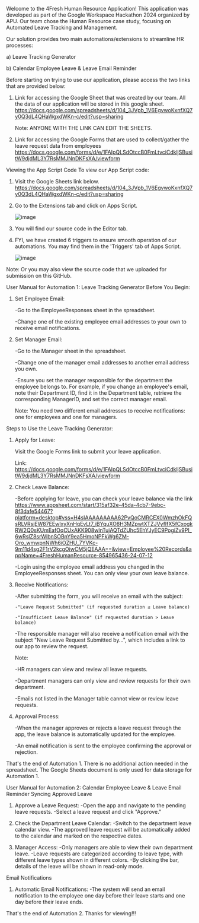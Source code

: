Welcome to the 4Fresh Human Resource Application! This application was developed as part of the Google Workspace Hackathon 2024 organized by APU. 
Our team chose the Human Resource case study, focusing on Automated Leave Tracking and Management.

Our solution provides two main automations/extensions to streamline HR processes:

a) Leave Tracking Generator

b) Calendar Employee Leave & Leave Email Reminder

Before starting on trying to use our application, please access the two links that are provided below:
1) Link for accessing the Google Sheet that was created by our team. All the data of our application will be stored in this google sheet.
   https://docs.google.com/spreadsheets/d/104_3JVpb_1V6EgvwoKxnfXQ7y0Q3dL4QHaWgxdWKn-c/edit?usp=sharing

   Note: ANYONE WITH THE LINK CAN EDIT THE SHEETS.
   
3) Link for accessing the Google Forms that are used to collect/gather the leave request data from employees
   https://docs.google.com/forms/d/e/1FAIpQLSdOtccB0FmLtvciCdkljSBusitW9djdML3Y7RsMMJNnDKFsXA/viewform




Viewing the App Script Code
To view our App Script code:
1. Visit the Google Sheets link below.
   https://docs.google.com/spreadsheets/d/104_3JVpb_1V6EgvwoKxnfXQ7y0Q3dL4QHaWgxdWKn-c/edit?usp=sharing
2. Go to the Extensions tab and click on Apps Script.
   
   ![image](https://github.com/user-attachments/assets/6c9698e7-dca5-4176-bcb9-1c80272a86a4)
3. You will find our source code in the Editor tab.
4. FYI, we have created 6 triggers to ensure smooth operation of our automations. You may find them in the 'Triggers' tab of Apps Script.
   
   ![image](https://github.com/user-attachments/assets/4e10ebf1-bbf4-4837-81d6-b4cbadac3def)


Note: Or you may also view the source code that we uploaded for submission on this GitHub.




User Manual for Automation 1: Leave Tracking Generator
Before You Begin:
1. Set Employee Email:


   -Go to the EmployeeResponses sheet in the spreadsheet.

   -Change one of the existing employee email addresses to your own to receive email notifications.

2. Set Manager Email:
   
   -Go to the Manager sheet in the spreadsheet.
   
   -Change one of the manager email addresses to another email address you own.
   
   -Ensure you set the manager responsible for the department the employee belongs to. For example, if you change an employee's email, note their Department ID, find it in the Department table,
    retrieve the corresponding ManagerID, and set the correct manager email.
   

   Note: You need two different email addresses to receive notifications: one for employees and one for managers.

Steps to Use the Leave Tracking Generator:
1. Apply for Leave:
   
   Visit the Google Forms link to submit your leave application.
   
   Link: https://docs.google.com/forms/d/e/1FAIpQLSdOtccB0FmLtvciCdkljSBusitW9djdML3Y7RsMMJNnDKFsXA/viewform

2. Check Leave Balance:
   
   -Before applying for leave, you can check your leave balance via the link
    https://www.appsheet.com/start/315af32e-45da-4cb7-9ebc-8f3dafe54467?platform=desktop#vss=H4sIAAAAAAAAA62PvQoCMRCEX0WmzhOkFQsRLVRsjEW87EEwlxyXnHqEvLt7_iBYquXO8H3MZpwtXTZJVyfIfX5fCxogkRW2Q0sKUmEafOqCUxAKK908wlnTujAQTdZUhc5EhYJyEC9PogiZv9PI_6wRsIZ8srWlbnSOBnY9ea5HmoNPFkWg6ZM-Oro_wmwpnNWh6iOZHU_7YVKc-9m11d4sg2F1rV2kcgOiwCM5jQEAAA==&view=Employee%20Records&appName=4FreshHumanResource-854965436-24-07-12
   
   -Login using the employee email address you changed in the EmployeeResponses sheet. You can only view your own leave balance.

3. Receive Notifications:
   
   -After submitting the form, you will receive an email with the subject:
   
       -"Leave Request Submitted" (if requested duration ≤ Leave balance)
   
       -"Insufficient Leave Balance" (if requested duration > Leave balance)
   
   -The responsible manager will also receive a notification email with the subject "New Leave Request Submitted by...", which includes a link to our app to review the request.
   

   Note:
   
   -HR managers can view and review all leave requests.
   
   -Department managers can only view and review requests for their own department.
   
   -Emails not listed in the Manager table cannot view or review leave requests.
   

5. Approval Process:
   
   -When the manager approves or rejects a leave request through the app, the leave balance is automatically updated for the employee.
   
   -An email notification is sent to the employee confirming the approval or rejection.
   

That's the end of Automation 1. There is no additional action needed in the spreadsheet. The Google Sheets document is only used for data storage for Automation 1.


User Manual for Automation 2: Calendar Employee Leave & Leave Email Reminder
Syncing Approved Leave
1. Approve a Leave Request:
-Open the app and navigate to the pending leave requests.
-Select a leave request and click "Approve."

2. Check the Department Leave Calendar:
-Switch to the department leave calendar view.
-The approved leave request will be automatically added to the calendar and marked on the respective dates.

3. Manager Access:
-Only managers are able to view their own department leave.
-Leave requests are categorized according to leave type, with different leave types shown in different colors.
-By clicking the bar, details of the leave will be shown in read-only mode.

Email Notifications
1. Automatic Email Notifications:
-The system will send an email notification to the employee one day before their leave starts and one day before their leave ends.

That's the end of Automation 2. Thanks for viewing!!!
